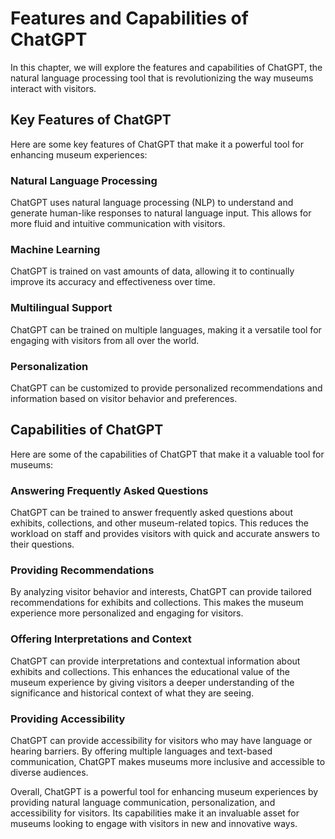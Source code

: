 Features and Capabilities of ChatGPT
======================================================================

In this chapter, we will explore the features and capabilities of ChatGPT, the natural language processing tool that is revolutionizing the way museums interact with visitors.

Key Features of ChatGPT
-----------------------

Here are some key features of ChatGPT that make it a powerful tool for enhancing museum experiences:

### Natural Language Processing

ChatGPT uses natural language processing (NLP) to understand and generate human-like responses to natural language input. This allows for more fluid and intuitive communication with visitors.

### Machine Learning

ChatGPT is trained on vast amounts of data, allowing it to continually improve its accuracy and effectiveness over time.

### Multilingual Support

ChatGPT can be trained on multiple languages, making it a versatile tool for engaging with visitors from all over the world.

### Personalization

ChatGPT can be customized to provide personalized recommendations and information based on visitor behavior and preferences.

Capabilities of ChatGPT
-----------------------

Here are some of the capabilities of ChatGPT that make it a valuable tool for museums:

### Answering Frequently Asked Questions

ChatGPT can be trained to answer frequently asked questions about exhibits, collections, and other museum-related topics. This reduces the workload on staff and provides visitors with quick and accurate answers to their questions.

### Providing Recommendations

By analyzing visitor behavior and interests, ChatGPT can provide tailored recommendations for exhibits and collections. This makes the museum experience more personalized and engaging for visitors.

### Offering Interpretations and Context

ChatGPT can provide interpretations and contextual information about exhibits and collections. This enhances the educational value of the museum experience by giving visitors a deeper understanding of the significance and historical context of what they are seeing.

### Providing Accessibility

ChatGPT can provide accessibility for visitors who may have language or hearing barriers. By offering multiple languages and text-based communication, ChatGPT makes museums more inclusive and accessible to diverse audiences.

Overall, ChatGPT is a powerful tool for enhancing museum experiences by providing natural language communication, personalization, and accessibility for visitors. Its capabilities make it an invaluable asset for museums looking to engage with visitors in new and innovative ways.
